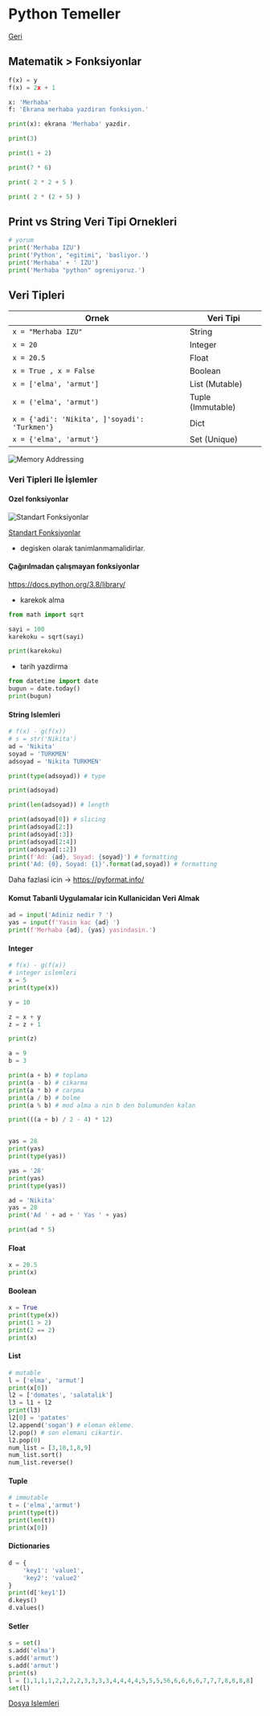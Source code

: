 # Python Temeller
[Geri](2-vscode.md)

## Matematik > Fonksiyonlar
```python
f(x) = y
f(x) = 2x + 1

x: 'Merhaba'
f: 'Ekrana merhaba yazdiran fonksiyon.'

print(x): ekrana 'Merhaba' yazdir.

print(3)

print(1 + 2)

print(7 * 6)

print( 2 * 2 + 5 )

print( 2 * (2 + 5) )

```

## Print vs String Veri Tipi Ornekleri
```python
# yorum
print('Merhaba IZU')
print('Python', "egitimi", 'basliyor.')
print('Merhaba' + ' IZU')
print('Merhaba "python" ogreniyoruz.')
```

## Veri Tipleri

| Ornek | Veri Tipi
|-------|----------
|`x = "Merhaba IZU"`|String|
|`x = 20` | Integer
|`x = 20.5` | Float
|`x = True , x = False` | Boolean
|`x = ['elma', 'armut']`| List (Mutable)
|`x = ('elma', 'armut')`| Tuple (Immutable)
|`x = {'adi': 'Nikita', ]'soyadi': 'Turkmen'}`| Dict
|`x = {'elma', 'armut'}`| Set (Unique)

![Memory Addressing](img/memory-addressing.jpg)

### Veri Tipleri Ile İşlemler 
#### Ozel fonksiyonlar

![Standart Fonksiyonlar](img/buildin_functions.png)

[Standart Fonksiyonlar](https://docs.python.org/3.8/library/functions.html)
* degisken olarak tanimlanmamalidirlar.
#### Çağırılmadan çalışmayan fonksiyonlar
https://docs.python.org/3.8/library/

* karekok alma
```python
from math import sqrt

sayi = 100
karekoku = sqrt(sayi)

print(karekoku)
```
* tarih yazdirma
```python
from datetime import date
bugun = date.today()
print(bugun)
```

#### String Islemleri
```python
# f(x) - g(f(x))
# s = str('Nikita')
ad = 'Nikita'
soyad = 'TURKMEN'
adsoyad = 'Nikita TURKMEN'

print(type(adsoyad)) # type

print(adsoyad)

print(len(adsoyad)) # length

print(adsoyad[0]) # slicing
print(adsoyad[2:])
print(adsoyad[:3])
print(adsoyad[2:4])
print(adsoyad[::2])
print(f'Ad: {ad}, Soyad: {soyad}') # formatting
print('Ad: {0}, Soyad: {1}'.format(ad,soyad)) # formatting
```
Daha fazlasi icin -> https://pyformat.info/

#### Komut Tabanli Uygulamalar icin Kullanicidan Veri Almak
```python
ad = input('Adiniz nedir ? ')
yas = input(f'Yasin kac {ad} ')
print(f'Merhaba {ad}, {yas} yasindasin.')
```

#### Integer
```python
# f(x) - g(f(x))
# integer islemleri
x = 5
print(type(x))

y = 10

z = x + y
z = z + 1

print(z)

a = 9
b = 3

print(a + b) # toplama
print(a - b) # cikarma
print(a * b) # carpma
print(a / b) # bolme
print(a % b) # mod alma a nin b den bolumunden kalan

print(((a + b) / 2 - 4) * 12)


yas = 28
print(yas)
print(type(yas))

yas = '28'
print(yas)
print(type(yas))

ad = 'Nikita'
yas = 28
print('Ad ' + ad + ' Yas ' + yas)

print(ad * 5)


```

#### Float
```python
x = 20.5
print(x)
```
#### Boolean
```python
x = True
print(type(x))
print(1 > 2)
print(2 == 2)
print(x)
```

#### List
```python
# mutable
l = ['elma', 'armut']
print(x[0])
l2 = ['domates', 'salatalik']
l3 = l1 + l2
print(l3)
l2[0] = 'patates'
l2.append('sogan') # eleman ekleme.
l2.pop() # son elemani cikartir.
l2.pop(0)
num_list = [3,10,1,8,9]
num_list.sort()
num_list.reverse()
```

#### Tuple
```python
# immutable
t = ('elma','armut')
print(type(t))
print(len(t))
print(x[0])
```

#### Dictionaries
```python
d = {
    'key1': 'value1',
    'key2': 'value2'
}
print(d['key1'])
d.keys()
d.values()
```

#### Setler
```python
s = set()
s.add('elma')
s.add('armut')
s.add('armut')
print(s)
l = [1,1,1,1,2,2,2,2,3,3,3,3,4,4,4,4,5,5,5,56,6,6,6,6,7,7,7,8,8,8,8]
set(l)
```

[Dosya Islemleri](4-dosyaislemleri.md)

